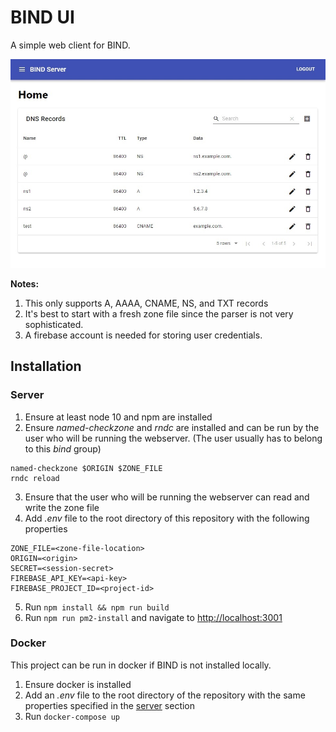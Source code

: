 # BIND UI

A simple web client for BIND.

![Screenshot of Home Page](images/home-page.jpg)

**Notes:**
1. This only supports A, AAAA, CNAME, NS, and TXT records
2. It's best to start with a fresh zone file since the parser is not very sophisticated.
3. A firebase account is needed for storing user credentials.

## Installation

### Server

1. Ensure at least node 10 and npm are installed
2. Ensure *named-checkzone* and *rndc* are installed and can be run by the user who will be running the webserver. (The user usually has to belong to this *bind* group)
```
named-checkzone $ORIGIN $ZONE_FILE
rndc reload
```
3. Ensure that the user who will be running the webserver can read and write the zone file
4. Add *.env* file to the root directory of this repository with the following properties
```
ZONE_FILE=<zone-file-location>
ORIGIN=<origin>
SECRET=<session-secret>
FIREBASE_API_KEY=<api-key>
FIREBASE_PROJECT_ID=<project-id>
```
5. Run `npm install && npm run build`
6. Run `npm run pm2-install` and navigate to [http://localhost:3001](http://localhost:3001)

### Docker

This project can be run in docker if BIND is not installed locally.

1. Ensure docker is installed
2. Add an *.env* file to the root directory of the repository with the same properties specified in the [server](###Server) section
3. Run `docker-compose up`
